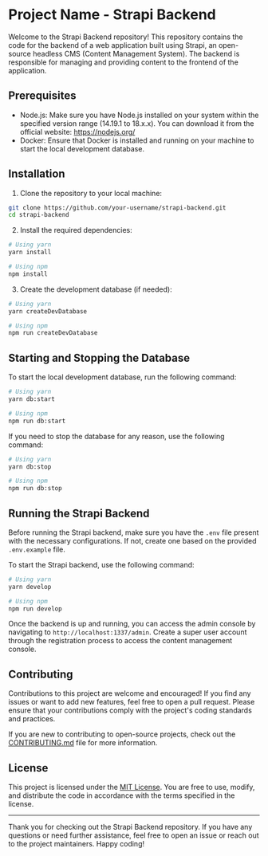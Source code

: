 # Project Name - Strapi Backend

Welcome to the Strapi Backend repository! This repository contains the code for the backend of a web application built using Strapi, an open-source headless CMS (Content Management System). The backend is responsible for managing and providing content to the frontend of the application.

## Prerequisites

- Node.js: Make sure you have Node.js installed on your system within the specified version range (14.19.1 to 18.x.x). You can download it from the official website: https://nodejs.org/
- Docker: Ensure that Docker is installed and running on your machine to start the local development database.

## Installation

1. Clone the repository to your local machine:

```bash
git clone https://github.com/your-username/strapi-backend.git
cd strapi-backend
```

2. Install the required dependencies:

```bash
# Using yarn
yarn install

# Using npm
npm install
```

3. Create the development database (if needed):

```bash
# Using yarn
yarn createDevDatabase

# Using npm
npm run createDevDatabase
```

## Starting and Stopping the Database

To start the local development database, run the following command:

```bash
# Using yarn
yarn db:start

# Using npm
npm run db:start
```

If you need to stop the database for any reason, use the following command:

```bash
# Using yarn
yarn db:stop

# Using npm
npm run db:stop
```

## Running the Strapi Backend

Before running the Strapi backend, make sure you have the `.env` file present with the necessary configurations. If not, create one based on the provided `.env.example` file.

To start the Strapi backend, use the following command:

```bash
# Using yarn
yarn develop

# Using npm
npm run develop
```

Once the backend is up and running, you can access the admin console by navigating to `http://localhost:1337/admin`. Create a super user account through the registration process to access the content management console.

## Contributing

Contributions to this project are welcome and encouraged! If you find any issues or want to add new features, feel free to open a pull request. Please ensure that your contributions comply with the project's coding standards and practices.

If you are new to contributing to open-source projects, check out the [CONTRIBUTING.md](CONTRIBUTING.md) file for more information.

## License

This project is licensed under the [MIT License](LICENSE). You are free to use, modify, and distribute the code in accordance with the terms specified in the license.

---

Thank you for checking out the Strapi Backend repository. If you have any questions or need further assistance, feel free to open an issue or reach out to the project maintainers. Happy coding!
